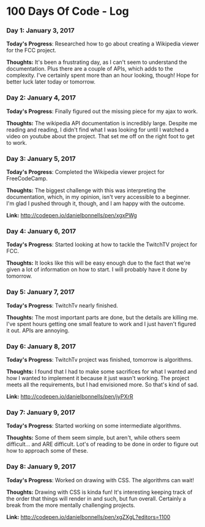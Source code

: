 # 100 Days Of Code - Log

### Day 1: January 3, 2017 

**Today's Progress**: Researched how to go about creating a Wikipedia viewer for the FCC project.

**Thoughts:** It's been a frustrating day, as I can't seem to understand the documentation. Plus there are a couple of APIs, which adds to the complexity. I've certainly spent more than an hour looking, though! Hope for better luck later today or tomorrow.

### Day 2: January 4, 2017 

**Today's Progress**: Finally figured out the missing piece for my ajax to work.

**Thoughts:** The wikipedia API documentation is incredibly large. Despite me reading and reading, I didn't find what I was looking for until I watched a video on youtube about the project. That set me off on the right foot to get to work. 

### Day 3: January 5, 2017 

**Today's Progress**: Completed the Wikipedia viewer project for FreeCodeCamp.

**Thoughts:** The biggest challenge with this was interpreting the documentation, which, in my opinion, isn't very accessible to a beginner. I'm glad I pushed through it, though, and I am happy with the outcome. 

**Link:** http://codepen.io/danielbonnells/pen/xgxPWg

### Day 4: January 6, 2017 

**Today's Progress**: Started looking at how to tackle the TwitchTV project for FCC.

**Thoughts:** It looks like this will be easy enough due to the fact that we're given a lot of information on how to start. I will probably have it done by tomorrow. 

### Day 5: January 7, 2017 

**Today's Progress**: TwitchTv nearly finished.

**Thoughts:** The most important parts are done, but the details are killing me. I've spent hours getting one small feature to work and I just haven't figured it out. APIs are annoying. 

### Day 6: January 8, 2017 

**Today's Progress**: TwitchTv project was finished, tomorrow is algorithms.

**Thoughts:** I found that I had to make some sacrifices for what I wanted and how I wanted to implement it because it just wasn't working. The project meets all the requirements, but I had envisioned more. So that's kind of sad.  

**Link:** http://codepen.io/danielbonnells/pen/jyPXrR

### Day 7: January 9, 2017 

**Today's Progress**: Started working on some intermediate algorithms. 
 
**Thoughts:** Some of them seem simple, but aren't, while others seem difficult... and ARE difficult. Lot's of reading to be done in order to figure out how to approach some of these.

### Day 8: January 9, 2017 

**Today's Progress**: Worked on drawing with CSS. The algorithms can wait! 
 
**Thoughts:** Drawing with CSS is kinda fun! It's interesting keeping track of the order that things will render in and such, but fun overall. Certainly a break from the more mentally challenging projects. 

**Link:** http://codepen.io/danielbonnells/pen/xgZXgL?editors=1100

